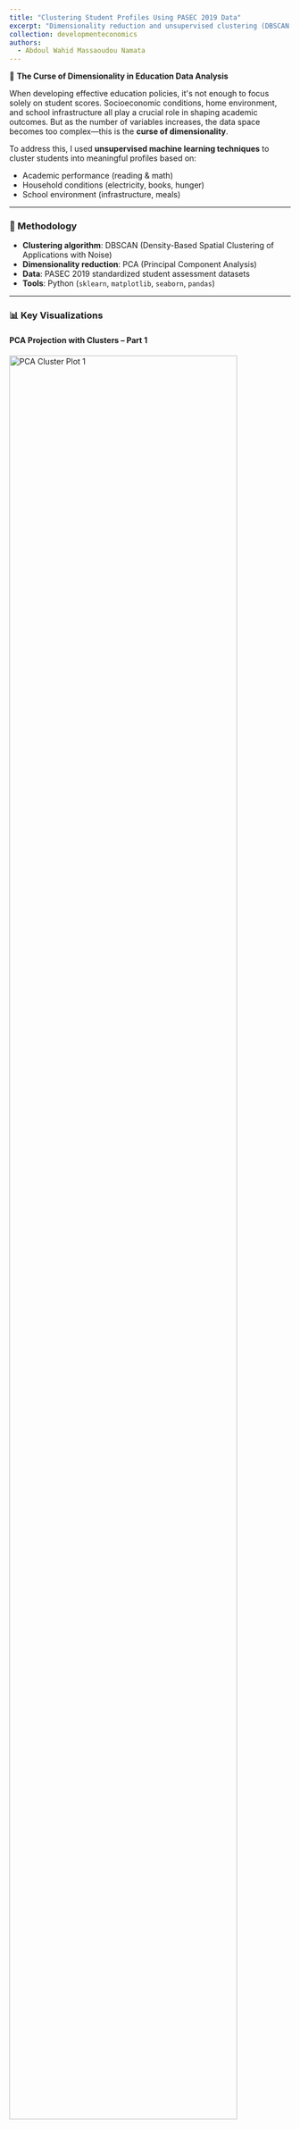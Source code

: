 ```yaml
---
title: "Clustering Student Profiles Using PASEC 2019 Data"
excerpt: "Dimensionality reduction and unsupervised clustering (DBSCAN + PCA) applied to education data from 14 African countries, revealing student profiles across performance, SES, and school context.<br/><img src='https://aw0007.github.io/images/passec/pca_grid_part_1.png'>"
collection: developmenteconomics
authors:
  - Abdoul Wahid Massaoudou Namata
---
```


🌌 **The Curse of Dimensionality in Education Data Analysis**

When developing effective education policies, it's not enough to focus solely on student scores. Socioeconomic conditions, home environment, and school infrastructure all play a crucial role in shaping academic outcomes. But as the number of variables increases, the data space becomes too complex—this is the **curse of dimensionality**.

To address this, I used **unsupervised machine learning techniques** to cluster students into meaningful profiles based on:
- Academic performance (reading & math)
- Household conditions (electricity, books, hunger)
- School environment (infrastructure, meals)

---

### 🧠 Methodology

- **Clustering algorithm**: DBSCAN (Density-Based Spatial Clustering of Applications with Noise)
- **Dimensionality reduction**: PCA (Principal Component Analysis)
- **Data**: PASEC 2019 standardized student assessment datasets
- **Tools**: Python (`sklearn`, `matplotlib`, `seaborn`, `pandas`)

---

### 📊 Key Visualizations

#### PCA Projection with Clusters – Part 1
<img src='https://aw0007.github.io/images/passec/pca_grid_part_1.png' style='width:90%;' alt='PCA Cluster Plot 1' />

#### PCA Projection with Clusters – Part 2
<img src='https://aw0007.github.io/images/passec/pca_grid_part_2.png' style='width:90%;' alt='PCA Cluster Plot 2' />

#### Radar Charts – Cluster 0
<img src='https://aw0007.github.io/images/passec/radar_grid_cluster_0_part_1.png' style='width:90%;' />
<img src='https://aw0007.github.io/images/passec/radar_grid_cluster_0_part_2.png' style='width:90%;' />

#### Radar Charts – Cluster 1
<img src='https://aw0007.github.io/images/passec/radar_grid_cluster_1_part_1.png' style='width:90%;' />
<img src='https://aw0007.github.io/images/passec/radar_grid_cluster_1_part_2.png' style='width:90%;' />

#### Radar Charts – Cluster 2
<img src='https://aw0007.github.io/images/passec/radar_grid_cluster_2_part_1.png' style='width:90%;' />
<img src='https://aw0007.github.io/images/passec/radar_grid_cluster_2_part_2.png' style='width:90%;' />

#### Radar Charts – Cluster 3
<img src='https://aw0007.github.io/images/passec/radar_grid_cluster_3_part_1.png' style='width:90%;' />

---

### 🎯 Applications

- Identify **at-risk students** with both low performance and difficult living conditions
- Tailor **targeted education interventions** by cluster
- Support **evidence-based education policy design** at national and regional levels

---

### 🌐 Resources

- 📄 **Data**: [PASEC 2019 – CONFEMEN](https://www.pasec.confemen.org/)
- 💻 **Code & Analysis**: [My GitHub](https://github.com/aw0007)

---

### 📌 Broader Implications

The **curse of dimensionality** is not unique to education. It's a core challenge in:
- Public health
- Energy access
- Financial inclusion
- Labor market segmentation

As big data grows in complexity, **machine learning methods like clustering** become essential for unlocking actionable insights.

---

### 🏷️ Tags

`#MachineLearning`, `#DBSCAN`, `#PCA`, `#Python`, `#EducationPolicy`, `#DataScience`, `#Clustering`, `#PASEC`, `#PublicPolicy`, `#Africa`, `#UnsupervisedLearning`
